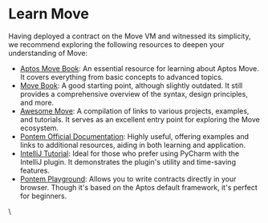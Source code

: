 # Learn Move

Having deployed a contract on the Move VM and witnessed its simplicity, we recommend exploring the following resources to deepen your understanding of Move:

* [Aptos Move Book](https://aptos.dev/move/book/summary/): An essential resource for learning about Aptos Move. It covers everything from basic concepts to advanced topics.
* [Move Book](https://move-book.com/): A good starting point, although slightly outdated. It still provides a comprehensive overview of the syntax, design principles, and more.
* [Awesome Move](https://github.com/MystenLabs/awesome-move): A compilation of links to various projects, examples, and tutorials. It serves as an excellent entry point for exploring the Move ecosystem.
* [Pontem Official Documentation](https://docs.pontem.network/00.-about-pontem/about): Highly useful, offering examples and links to additional resources, aiding in both learning and application.
* [IntelliJ Tutorial](https://docs.pontem.network/02.-move-language/intellij\_ide\_extension): Ideal for those who prefer using PyCharm with the IntelliJ plugin. It demonstrates the plugin's utility and time-saving features.
* [Pontem Playground](https://playground.pontem.network/): Allows you to write contracts directly in your browser. Though it's based on the Aptos default framework, it's perfect for beginners.

\
